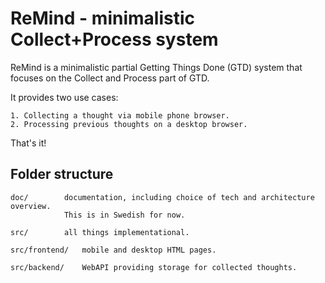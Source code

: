 ReMind - minimalistic Collect+Process system
============================================

ReMind is a minimalistic partial Getting Things Done (GTD) system
that focuses on the Collect and Process part of GTD.

It provides two use cases:

	1. Collecting a thought via mobile phone browser.
	2. Processing previous thoughts on a desktop browser.

That's it!


Folder structure
----------------

	doc/ 		documentation, including choice of tech and architecture overview.
	     		This is in Swedish for now.

	src/		all things implementational.

	src/frontend/ 	mobile and desktop HTML pages.

	src/backend/	WebAPI providing storage for collected thoughts.

